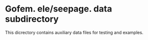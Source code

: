 # Gofem. ele/seepage. data subdirectory

This dicrectory contains auxiliary data files for testing and examples.
